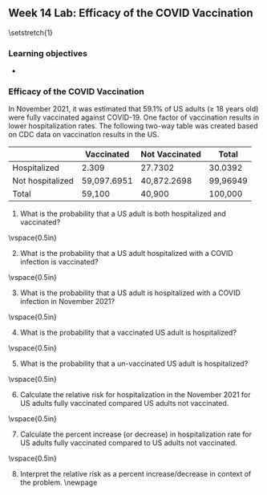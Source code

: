 ## Week 14 Lab: Efficacy of the COVID Vaccination

\setstretch{1}

### Learning objectives

* 

### Efficacy of the COVID Vaccination

In November 2021, it was estimated that 59.1\% of US adults ($\ge$ 18 years old) were fully vaccinated against COVID-19.   One factor of vaccination results in lower hospitalization rates. The following two-way table was created based on CDC data on vaccination results in the US.

|                   |  Vaccinated | Not Vaccinated |    Total   |
|-------------------|-------------|----------------|------------|
| Hospitalized      |     2.309   |      27.7302   |    30.0392 |
| Not hospitalized  | 59,097.6951 |   40,872.2698  |   99,96949 |
| Total             |   59,100    |      40,900    |    100,000 |


1.  What is the probability that a US adult is both hospitalized and vaccinated?

\vspace{0.5in}

2.  What is the probability that a US adult hospitalized with a COVID infection is vaccinated?

\vspace{0.5in}

3.  What is the probability that a US adult is hospitalized with a COVID infection in November 2021?

\vspace{0.5in}

4.  What is the probability that a vaccinated US adult is hospitalized?

\vspace{0.5in}

5.  What is the probability that a un-vaccinated US adult is hospitalized?

\vspace{0.5in}

6.  Calculate the relative risk for hospitalization in the November 2021 for US adults fully vaccinated compared US adults not vaccinated.

\vspace{0.5in}

7.  Calculate the percent increase (or decrease) in hospitalization rate for US adults fully vaccinated compared to US adults not vaccinated.

\vspace{0.5in}

8. Interpret the relative risk as a percent increase/decrease in context of the problem. 
\newpage
